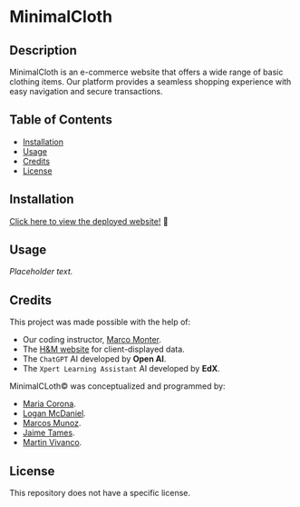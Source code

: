 # MinimalCloth

## Description

MinimalCloth is an e-commerce website that offers a wide range of basic clothing items. Our platform provides a seamless shopping experience with easy navigation and secure transactions.

## Table of Contents

* [Installation](#installation)
* [Usage](#usage)
* [Credits](#credits)
* [License](#license)

## Installation

[Click here to view the deployed website!](placeholder/) 👕

## Usage

_Placeholder text._

## Credits

This project was made possible with the help of:
* Our coding instructor, [Marco Monter]().
* The [H&M website](https://www2.hm.com/es_mx/index.html) for client-displayed data.
* The `ChatGPT` AI developed by __Open AI__.
* The `Xpert Learning Assistant` AI developed by __EdX__.

MinimalCLoth©️  was conceptualized and programmed by:
* [Maria Corona](https://github.com/m13corona).
* [Logan McDaniel](https://github.com/lsmcd).
* [Marcos Munoz](https://github.com/marcusmr15).
* [Jaime Tames](https://github.com/jaimetam).
* [Martin Vivanco](https://github.com/MartinVF12).

## License

This repository does not have a specific license.
